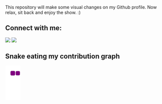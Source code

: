 This repository will make some visual changes on my Github profile. 
Now relax, sit back and enjoy the show. :)

## Connect with me:
<p align="left">

<a href = "https://www.linkedin.com/in/duc-binh-nguyen-3b4839168/"><img src="https://img.icons8.com/fluent/48/000000/linkedin.png"/></a>
<a href = "https://www.instagram.com/fenfhnib/"><img src="https://img.icons8.com/fluent/48/000000/instagram-new.png"/></a>

</p>

## Snake eating my contribution graph
![snake gif](https://github.com/tripplen23/tripplen23/blob/output/github-contribution-grid-snake.gif)

